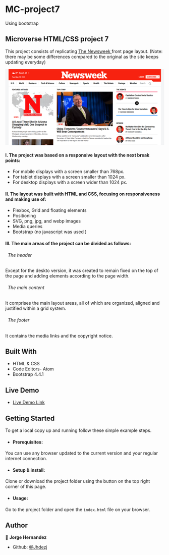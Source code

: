 # MC-project7
Using bootstrap

## Microverse HTML/CSS project 7

This project consists of replicating [The Newsweek ](https://www.newsweek.com/) front page layout. (Note: there may be some differences compared to the original as the site keeps updating everyday)



![screenshot](assets/images/readme-cover.png)

#### I. The project was based on a responsive layout with the next break points:

 - For mobile displays with a screen smaller than 768px.
 - For tablet displays with a screen smaller than 1024 px.
 - For desktop displays with a screen wider than 1024 px.

#### II. The layout was built with HTML and CSS,  focusing on responsiveness and making use of:

 - Flexbox, Grid and floating elements
 - Positioning
 - SVG, png, jpg, and webp images
 - Media queries
 - Bootstrap (no javascript was used )


#### III. The main areas of the project can be divided as follows:

  ###### &nbsp; The header
  Except for the deskto version, it was created to remain fixed on the top of the page and adding elements according to the page width.

  ###### &nbsp; The main content
  It comprises the main layout areas, all of which are organized, aligned and justified within a grid system.

  ###### &nbsp; The footer
  It contains the media links and the copyright notice.

## Built With

- HTML & CSS
- Code Editors- Atom
- Bootstrap 4.4.1

## Live Demo

- [Live Demo Link](https://rawcdn.githack.com/Jhdezj/MC-project7/ffa5db64b113c931ac093a7c702e4b4ff853a272/index.html)

## Getting Started

To get a local copy up and running follow these simple example steps.

* #### Prerequisites:
You can use any browser updated to the current version and your regular internet connection.
* #### Setup & install:
Clone or download the project folder using the button on the top right corner of this page.
* #### Usage:
Go to the project folder and open the `index.html` file on your browser.



## Author

👤 **Jorge Hernandez**

- Github: [@Jhdezj](https://github.com/Jhdezj)
